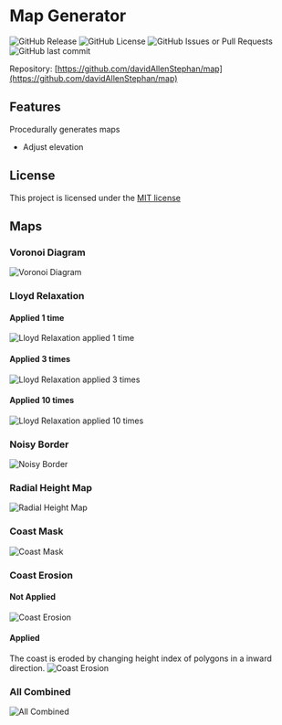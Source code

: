 <h1>Map Generator</h1>

![GitHub Release](https://img.shields.io/github/v/release/davidAllenStephan/map)
![GitHub License](https://img.shields.io/github/license/davidAllenStephan/map)
![GitHub Issues or Pull Requests](https://img.shields.io/github/issues/davidAllenStephan/map)
![GitHub last commit](https://img.shields.io/github/last-commit/davidAllenStephan/map)


Repository: [https://github.com/davidAllenStephan/map](https://github.com/davidAllenStephan/map)

## Features
Procedurally generates maps
* Adjust elevation

## License
This project is licensed under the [MIT license](http://opensource.org/licenses/mit-license.php)

## Maps
### Voronoi Diagram
![Voronoi Diagram](/output/base_voronoi_diagram.png)
### Lloyd Relaxation
#### Applied 1 time
![Lloyd Relaxation applied 1 time](/output/lloyd_relaxation_1.png)
#### Applied 3 times
![Lloyd Relaxation applied 3 times](/output/lloyd_relaxation_3.png)
#### Applied 10 times
![Lloyd Relaxation applied 10 times](/output/lloyd_relaxation_10.png)
### Noisy Border
![Noisy Border](/output/noisy_border.png)
### Radial Height Map
![Radial Height Map](/output/radial_height_map.png)
### Coast Mask
![Coast Mask](/output/coast_mask.png)
### Coast Erosion
#### Not Applied
![Coast Erosion](/output/coast_erosion_0.png)
#### Applied
The coast is eroded by changing height index of polygons in a inward direction.
![Coast Erosion](/output/coast_erosion_1.png)
### All Combined
![All Combined](/output/all_combined.png)